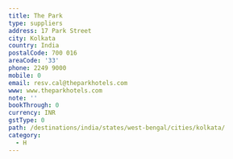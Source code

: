 ```yaml
---
title: The Park
type: suppliers
address: 17 Park Street
city: Kolkata
country: India
postalCode: 700 016
areaCode: '33'
phone: 2249 9000
mobile: 0
email: resv.cal@theparkhotels.com
www: www.theparkhotels.com
note: ''
bookThrough: 0
currency: INR
gstType: 0
path: /destinations/india/states/west-bengal/cities/kolkata/
category:
  - H
---
```


